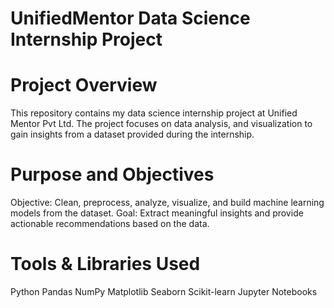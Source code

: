 # UnifiedMentor Data Science Internship Project

# Project Overview
This repository contains my data science internship project at Unified Mentor Pvt Ltd. The project focuses on data analysis, and visualization to gain insights from a dataset provided during the internship.

# Purpose and Objectives
Objective: Clean, preprocess, analyze, visualize, and build machine learning models from the dataset.
Goal: Extract meaningful insights and provide actionable recommendations based on the data.

# Tools & Libraries Used
Python
Pandas
NumPy
Matplotlib
Seaborn
Scikit-learn
Jupyter Notebooks


